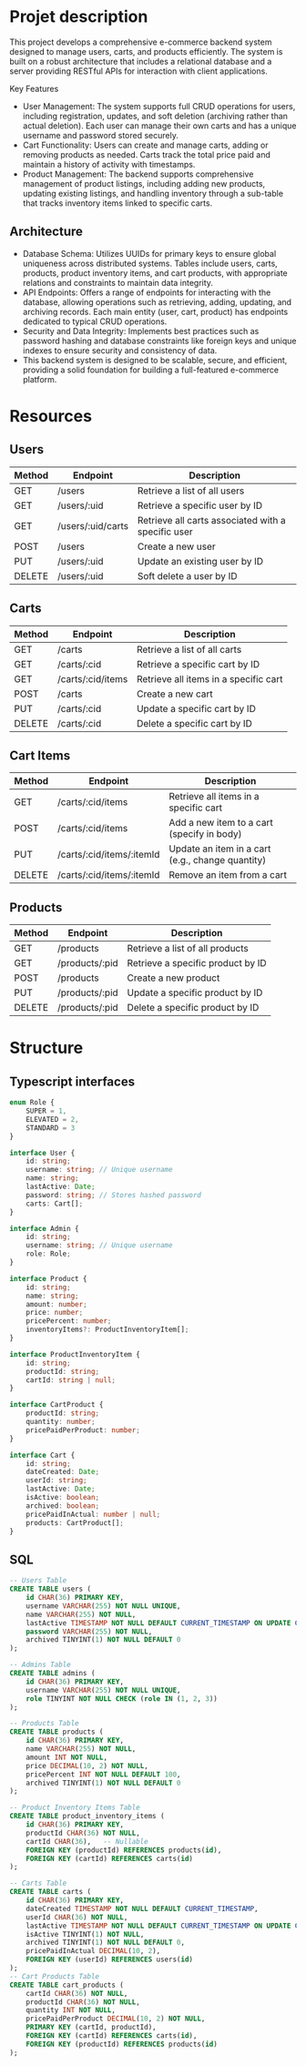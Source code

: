 # Projet description

This project develops a comprehensive e-commerce backend system designed to manage users, carts, and products efficiently. The system is built on a robust architecture that includes a relational database and a server providing RESTful APIs for interaction with client applications.

Key Features
- User Management: The system supports full CRUD operations for users, including registration, updates, and soft deletion (archiving rather than actual deletion). Each user can manage their own carts and has a unique username and password stored securely.
- Cart Functionality: Users can create and manage carts, adding or removing products as needed. Carts track the total price paid and maintain a history of activity with timestamps.
- Product Management: The backend supports comprehensive management of product listings, including adding new products, updating existing listings, and handling inventory through a sub-table that tracks inventory items linked to specific carts.
## Architecture
- Database Schema: Utilizes UUIDs for primary keys to ensure global uniqueness across distributed systems. Tables include users, carts, products, product inventory items, and cart products, with appropriate relations and constraints to maintain data integrity.
- API Endpoints: Offers a range of endpoints for interacting with the database, allowing operations such as retrieving, adding, updating, and archiving records. Each main entity (user, cart, product) has endpoints dedicated to typical CRUD operations.
- Security and Data Integrity: Implements best practices such as password hashing and database constraints like foreign keys and unique indexes to ensure security and consistency of data.
- This backend system is designed to be scalable, secure, and efficient, providing a solid foundation for building a full-featured e-commerce platform.

# Resources

## Users
  <table>
    <thead>
      <tr>
        <th>Method</th>
        <th>Endpoint</th>
        <th>Description</th>
      </tr>
    </thead>
    <tbody>
      <tr>
        <td>GET</td>
        <td>/users</td>
        <td>Retrieve a list of all users</td>
      </tr>
      <tr>
        <td>GET</td>
        <td>/users/:uid</td>
        <td>Retrieve a specific user by ID</td>
      </tr>
      <tr>
        <td>GET</td>
        <td>/users/:uid/carts</td>
        <td>Retrieve all carts associated with a specific user</td>
      </tr>
      <tr>
        <td>POST</td>
        <td>/users</td>
        <td>Create a new user</td>
      </tr>
      <tr>
        <td>PUT</td>
        <td>/users/:uid</td>
        <td>Update an existing user by ID</td>
      </tr>
      <tr>
        <td>DELETE</td>
        <td>/users/:uid</td>
        <td>Soft delete a user by ID</td>
      </tr>
    </tbody>
  </table>

## Carts
  <table>
    <thead>
      <tr>
        <th>Method</th>
        <th>Endpoint</th>
        <th>Description</th>
      </tr>
    </thead>
    <tbody>
      <tr>
        <td>GET</td>
        <td>/carts</td>
        <td>Retrieve a list of all carts</td>
      </tr>
      <tr>
        <td>GET</td>
        <td>/carts/:cid</td>
        <td>Retrieve a specific cart by ID</td>
      </tr>
      <tr>
        <td>GET</td>
        <td>/carts/:cid/items</td>
        <td>Retrieve all items in a specific cart</td>
      </tr>
      <tr>
        <td>POST</td>
        <td>/carts</td>
        <td>Create a new cart</td>
      </tr>
      <tr>
        <td>PUT</td>
        <td>/carts/:cid</td>
        <td>Update a specific cart by ID</td>
      </tr>
      <tr>
        <td>DELETE</td>
        <td>/carts/:cid</td>
        <td>Delete a specific cart by ID</td>
      </tr>
    </tbody>
  </table>

## Cart Items
  <table>
    <thead>
      <tr>
        <th>Method</th>
        <th>Endpoint</th>
        <th>Description</th>
      </tr>
    </thead>
    <tbody>
      <tr>
        <td>GET</td>
        <td>/carts/:cid/items</td>
        <td>Retrieve all items in a specific cart</td>
      </tr>
      <tr>
        <td>POST</td>
        <td>/carts/:cid/items</td>
        <td>Add a new item to a cart (specify in body)</td>
      </tr>
      <tr>
        <td>PUT</td>
        <td>/carts/:cid/items/:itemId</td>
        <td>Update an item in a cart (e.g., change quantity)</td>
      </tr>
      <tr>
        <td>DELETE</td>
        <td>/carts/:cid/items/:itemId</td>
        <td>Remove an item from a cart</td>
      </tr>
    </tbody>
  </table>

## Products
  <table>
    <thead>
      <tr>
        <th>Method</th>
        <th>Endpoint</th>
        <th>Description</th>
      </tr>
    </thead>
    <tbody>
      <tr>
        <td>GET</td>
        <td>/products</td>
        <td>Retrieve a list of all products</td>
      </tr>
      <tr>
        <td>GET</td>
        <td>/products/:pid</td>
        <td>Retrieve a specific product by ID</td>
      </tr>
      <tr>
        <td>POST</td>
        <td>/products</td>
        <td>Create a new product</td>
      </tr>
      <tr>
        <td>PUT</td>
        <td>/products/:pid</td>
        <td>Update a specific product by ID</td>
      </tr>
      <tr>
        <td>DELETE</td>
        <td>/products/:pid</td>
        <td>Delete a specific product by ID</td>
      </tr>
    </tbody>
  </table>

# Structure

## Typescript interfaces
```ts
enum Role {
    SUPER = 1,
    ELEVATED = 2,
    STANDARD = 3
}

interface User {
    id: string;
    username: string; // Unique username
    name: string;
    lastActive: Date;
    password: string; // Stores hashed password
    carts: Cart[];
}

interface Admin {
    id: string;
    username: string; // Unique username
    role: Role;
}

interface Product {
    id: string;
    name: string;
    amount: number;
    price: number;
    pricePercent: number;
    inventoryItems?: ProductInventoryItem[];
}

interface ProductInventoryItem {
    id: string;
    productId: string;
    cartId: string | null;
}

interface CartProduct {
    productId: string;
    quantity: number;
    pricePaidPerProduct: number;
}

interface Cart {
    id: string;
    dateCreated: Date;
    userId: string;
    lastActive: Date;
    isActive: boolean;
    archived: boolean;
    pricePaidInActual: number | null;
    products: CartProduct[];
}
```

## SQL

```sql
-- Users Table
CREATE TABLE users (
    id CHAR(36) PRIMARY KEY,
    username VARCHAR(255) NOT NULL UNIQUE,
    name VARCHAR(255) NOT NULL,
    lastActive TIMESTAMP NOT NULL DEFAULT CURRENT_TIMESTAMP ON UPDATE CURRENT_TIMESTAMP,
    password VARCHAR(255) NOT NULL,
    archived TINYINT(1) NOT NULL DEFAULT 0
);

-- Admins Table
CREATE TABLE admins (
    id CHAR(36) PRIMARY KEY,
    username VARCHAR(255) NOT NULL UNIQUE,
    role TINYINT NOT NULL CHECK (role IN (1, 2, 3))
);

-- Products Table
CREATE TABLE products (
    id CHAR(36) PRIMARY KEY,
    name VARCHAR(255) NOT NULL,
    amount INT NOT NULL,
    price DECIMAL(10, 2) NOT NULL,
    pricePercent INT NOT NULL DEFAULT 100,
    archived TINYINT(1) NOT NULL DEFAULT 0
);

-- Product Inventory Items Table
CREATE TABLE product_inventory_items (
    id CHAR(36) PRIMARY KEY,
    productId CHAR(36) NOT NULL,
    cartId CHAR(36),   -- Nullable
    FOREIGN KEY (productId) REFERENCES products(id),
    FOREIGN KEY (cartId) REFERENCES carts(id)
);

-- Carts Table
CREATE TABLE carts (
    id CHAR(36) PRIMARY KEY,
    dateCreated TIMESTAMP NOT NULL DEFAULT CURRENT_TIMESTAMP,
    userId CHAR(36) NOT NULL,
    lastActive TIMESTAMP NOT NULL DEFAULT CURRENT_TIMESTAMP ON UPDATE CURRENT_TIMESTAMP,
    isActive TINYINT(1) NOT NULL,
    archived TINYINT(1) NOT NULL DEFAULT 0,
    pricePaidInActual DECIMAL(10, 2),
    FOREIGN KEY (userId) REFERENCES users(id)
);
-- Cart Products Table
CREATE TABLE cart_products (
    cartId CHAR(36) NOT NULL,
    productId CHAR(36) NOT NULL,
    quantity INT NOT NULL,
    pricePaidPerProduct DECIMAL(10, 2) NOT NULL,
    PRIMARY KEY (cartId, productId),
    FOREIGN KEY (cartId) REFERENCES carts(id),
    FOREIGN KEY (productId) REFERENCES products(id)
);
```